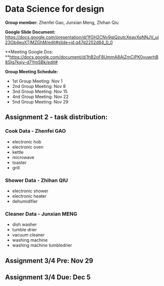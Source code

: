 # Data Science for design
**Group member:** Zhenfei Gao, Junxian Meng, Zhihan Qiu

**Google Slide Document:** https://docs.google.com/presentation/d/1fGH2CNy9qjQzutcXeayXqNNJV_ui23Ob4euXTjMZGhM/edit#slide=id.g47d2252d64_0_0

**Meeting Google Dos: **https://docs.google.com/document/d/1hB2oF8UmmA8AiZmCiPK0yuwrhB8SIg7ksjv-d7YmSBk/edit#

**Group Meeting Schedule:**

- 1st Group Meeting: Nov 1
- 2nd Group Meeting: Nov 8
- 3nd Group Meeting: Nov 15
- 4nd Group Meeting: Nov 22
- 5nd Group Meeting: Nov 29

## Assignment 2 - task distribution:

### Cook Data - Zhenfei GAO
- electronic hob
- electronic oven
- kettle
- microwave
- toaster
- grill

### Shower Data - Zhihan QIU
- electronic shower
- electronic heater
- dehumidifier


### Cleaner Data - Junxian MENG
- dish washer
- tumble drier
- vacuum cleaner
- washing machine
- washing machine tumbledrier

 ## Assignment 3/4 Pre: Nov 29

## Assignment 3/4 Due: Dec 5